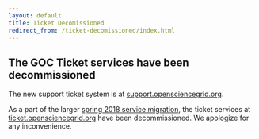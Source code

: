 ```yaml
---
layout: default
title: Ticket Decomissioned
redirect_from: /ticket-decomissioned/index.html
---
```


The GOC Ticket services have been decommissioned
---------------------------------------------------

The new support ticket system is at [support.opensciencegrid.org](https://support.opensciencegrid.org).

As a part of the larger [spring 2018 service migration](https://opensciencegrid.org/technology/policy/service-migrations-spring-2018/),
the ticket services at [ticket.opensciencegrid.org](https://ticket.opensciencegrid.org) have
been decommissioned.  We apologize for any inconvenience.
